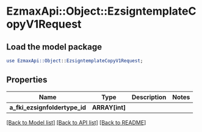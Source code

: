 # EzmaxApi::Object::EzsigntemplateCopyV1Request

## Load the model package
```perl
use EzmaxApi::Object::EzsigntemplateCopyV1Request;
```

## Properties
Name | Type | Description | Notes
------------ | ------------- | ------------- | -------------
**a_fki_ezsignfoldertype_id** | **ARRAY[int]** |  | 

[[Back to Model list]](../README.md#documentation-for-models) [[Back to API list]](../README.md#documentation-for-api-endpoints) [[Back to README]](../README.md)


